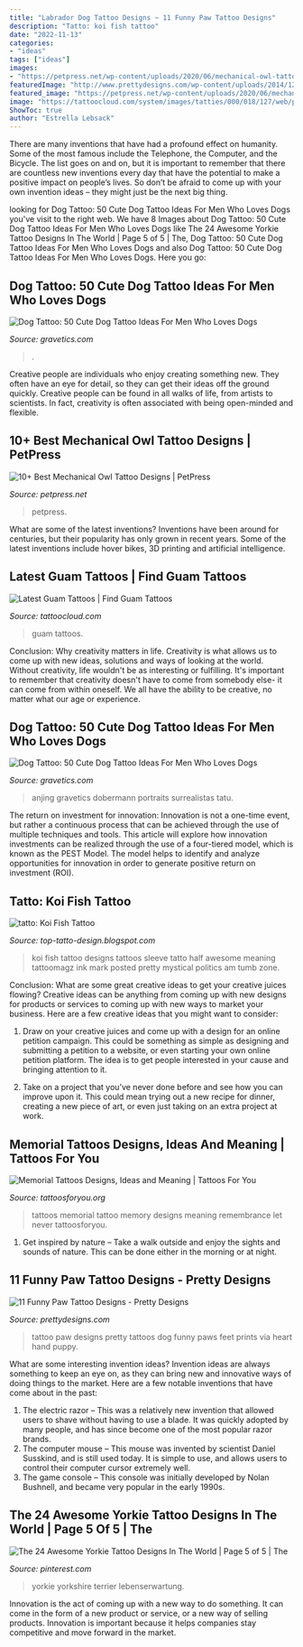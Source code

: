 ```yaml
---
title: "Labrador Dog Tattoo Designs ~ 11 Funny Paw Tattoo Designs"
description: "Tatto: koi fish tattoo"
date: "2022-11-13"
categories:
- "ideas"
tags: ["ideas"]
images:
- "https://petpress.net/wp-content/uploads/2020/06/mechanical-owl-tattoo-shoulder-scaled.jpg"
featuredImage: "http://www.prettydesigns.com/wp-content/uploads/2014/12/Pretty-Paw-Tattoo.jpg"
featured_image: "https://petpress.net/wp-content/uploads/2020/06/mechanical-owl-tattoo-shoulder-scaled.jpg"
image: "https://tattoocloud.com/system/images/tatties/000/018/127/web/phone_upload.jpg?1400916346"
ShowToc: true
author: "Estrella Lebsack"
---
```



There are many inventions that have had a profound effect on humanity. Some of the most famous include the Telephone, the Computer, and the Bicycle. The list goes on and on, but it is important to remember that there are countless new inventions every day that have the potential to make a positive impact on people’s lives. So don’t be afraid to come up with your own invention ideas – they might just be the next big thing.

	

		
looking for Dog Tattoo: 50 Cute Dog Tattoo Ideas For Men Who Loves Dogs you've visit to the right web. We have 8 Images about Dog Tattoo: 50 Cute Dog Tattoo Ideas For Men Who Loves Dogs like The 24 Awesome Yorkie Tattoo Designs In The World | Page 5 of 5 | The, Dog Tattoo: 50 Cute Dog Tattoo Ideas For Men Who Loves Dogs and also Dog Tattoo: 50 Cute Dog Tattoo Ideas For Men Who Loves Dogs. Here you go:
		
    
## Dog Tattoo: 50 Cute Dog Tattoo Ideas For Men Who Loves Dogs

<img loading=lazy src="https://www.gravetics.com/wp-content/uploads/2017/06/Little-Dog-On-Thigh.jpg" onerror="this.onerror=null;this.src='https://tse2.mm.bing.net/th?id=OIP.UHAwLN_W7hnHmaTiFNK-AAHaIs&amp;pid=15.1';" alt="Dog Tattoo: 50 Cute Dog Tattoo Ideas For Men Who Loves Dogs">

_Source: gravetics.com_

>. 

	

Creative people are individuals who enjoy creating something new. They often have an eye for detail, so they can get their ideas off the ground quickly. Creative people can be found in all walks of life, from artists to scientists. In fact, creativity is often associated with being open-minded and flexible.

    
## 10+ Best Mechanical Owl Tattoo Designs | PetPress

<img loading=lazy src="https://petpress.net/wp-content/uploads/2020/06/mechanical-owl-tattoo-shoulder-scaled.jpg" onerror="this.onerror=null;this.src='https://tse1.mm.bing.net/th?id=OIP.Ea7ueZg8oJLJwR5RRPNT7wHaNK&amp;pid=15.1';" alt="10+ Best Mechanical Owl Tattoo Designs | PetPress">

_Source: petpress.net_

>petpress. 

	

What are some of the latest inventions?
Inventions have been around for centuries, but their popularity has only grown in recent years. Some of the latest inventions include hover bikes, 3D printing and artificial intelligence.

    
## Latest Guam Tattoos | Find Guam Tattoos

<img loading=lazy src="https://tattoocloud.com/system/images/tatties/000/018/127/web/phone_upload.jpg?1400916346" onerror="this.onerror=null;this.src='https://tse3.mm.bing.net/th?id=OIP.a5QuJnoygR_Am5fnNebCMwHaJ4&amp;pid=15.1';" alt="Latest Guam Tattoos | Find Guam Tattoos">

_Source: tattoocloud.com_

>guam tattoos. 

	

Conclusion: Why creativity matters in life.
Creativity is what allows us to come up with new ideas, solutions and ways of looking at the world. Without creativity, life wouldn't be as interesting or fulfilling. It's important to remember that creativity doesn't have to come from somebody else- it can come from within oneself. We all have the ability to be creative, no matter what our age or experience.

    
## Dog Tattoo: 50 Cute Dog Tattoo Ideas For Men Who Loves Dogs

<img loading=lazy src="https://www.gravetics.com/wp-content/uploads/2017/06/Dog-Portrait-Tattoo.jpg" onerror="this.onerror=null;this.src='https://tse4.mm.bing.net/th?id=OIP.Xj3kR9NU_xt3BU0VKss8DAHaIB&amp;pid=15.1';" alt="Dog Tattoo: 50 Cute Dog Tattoo Ideas For Men Who Loves Dogs">

_Source: gravetics.com_

>anjing gravetics dobermann portraits surrealistas tatu. 

	

The return on investment for innovation:
Innovation is not a one-time event, but rather a continuous process that can be achieved through the use of multiple techniques and tools. This article will explore how innovation investments can be realized through the use of a four-tiered model, which is known as the PEST Model. The model helps to identify and analyze opportunities for innovation in order to generate positive return on investment (ROI).

    
## Tatto: Koi Fish Tattoo

<img loading=lazy src="http://1.bp.blogspot.com/-WO_M6wjPgSo/UQVmMtSKumI/AAAAAAAARjI/NroUrkWwGBY/s1600/koi-fish-sleeve-tattoos-designs.jpg" onerror="this.onerror=null;this.src='https://tse3.mm.bing.net/th?id=OIP.xg0it3rS6omQSheWHNgd0QHaOD&amp;pid=15.1';" alt="tatto: Koi Fish Tattoo">

_Source: top-tatto-design.blogspot.com_

>koi fish tattoo designs tattoos sleeve tatto half awesome meaning tattoomagz ink mark posted pretty mystical politics am tumb zone. 

	

Conclusion: What are some great creative ideas to get your creative juices flowing?
Creative ideas can be anything from coming up with new designs for products or services to coming up with new ways to market your business. Here are a few creative ideas that you might want to consider: 
1. Draw on your creative juices and come up with a design for an online petition campaign. This could be something as simple as designing and submitting a petition to a website, or even starting your own online petition platform. The idea is to get people interested in your cause and bringing attention to it. 

2. Take on a project that you’ve never done before and see how you can improve upon it. This could mean trying out a new recipe for dinner, creating a new piece of art, or even just taking on an extra project at work.

    
## Memorial Tattoos Designs, Ideas And Meaning | Tattoos For You

<img loading=lazy src="http://www.tattoosforyou.org/wp-content/uploads/2013/09/In-Memory-of-Tattoo.jpg" onerror="this.onerror=null;this.src='https://tse4.mm.bing.net/th?id=OIP.MwiH3Ztx4m-pMPYShkH9EwHaJ3&amp;pid=15.1';" alt="Memorial Tattoos Designs, Ideas and Meaning | Tattoos For You">

_Source: tattoosforyou.org_

>tattoos memorial tattoo memory designs meaning remembrance let never tattoosforyou. 

	

1. Get inspired by nature – Take a walk outside and enjoy the sights and sounds of nature. This can be done either in the morning or at night.

    
## 11 Funny Paw Tattoo Designs - Pretty Designs

<img loading=lazy src="http://www.prettydesigns.com/wp-content/uploads/2014/12/Pretty-Paw-Tattoo.jpg" onerror="this.onerror=null;this.src='https://tse2.mm.bing.net/th?id=OIP.tzPc-S4BWt27ST10KH00xwHaJ4&amp;pid=15.1';" alt="11 Funny Paw Tattoo Designs - Pretty Designs">

_Source: prettydesigns.com_

>tattoo paw designs pretty tattoos dog funny paws feet prints via heart hand puppy. 

	

What are some interesting invention ideas?
Invention ideas are always something to keep an eye on, as they can bring new and innovative ways of doing things to the market. Here are a few notable inventions that have come about in the past: 
1. The electric razor – This was a relatively new invention that allowed users to shave without having to use a blade. It was quickly adopted by many people, and has since become one of the most popular razor brands. 
2. The computer mouse – This mouse was invented by scientist Daniel Susskind, and is still used today. It is simple to use, and allows users to control their computer cursor extremely well. 
3. The game console – This console was initially developed by Nolan Bushnell, and became very popular in the early 1990s.

    
## The 24 Awesome Yorkie Tattoo Designs In The World | Page 5 Of 5 | The

<img loading=lazy src="https://i.pinimg.com/736x/4a/71/d1/4a71d1999ec9d4b1ee21f888fd474c3d.jpg" onerror="this.onerror=null;this.src='https://tse2.mm.bing.net/th?id=OIP.-85kBORNlD_rAvCTATNxpQHaOP&amp;pid=15.1';" alt="The 24 Awesome Yorkie Tattoo Designs In The World | Page 5 of 5 | The">

_Source: pinterest.com_

>yorkie yorkshire terrier lebenserwartung. 

	

Innovation is the act of coming up with a new way to do something. It can come in the form of a new product or service, or a new way of selling products. Innovation is important because it helps companies stay competitive and move forward in the market.


